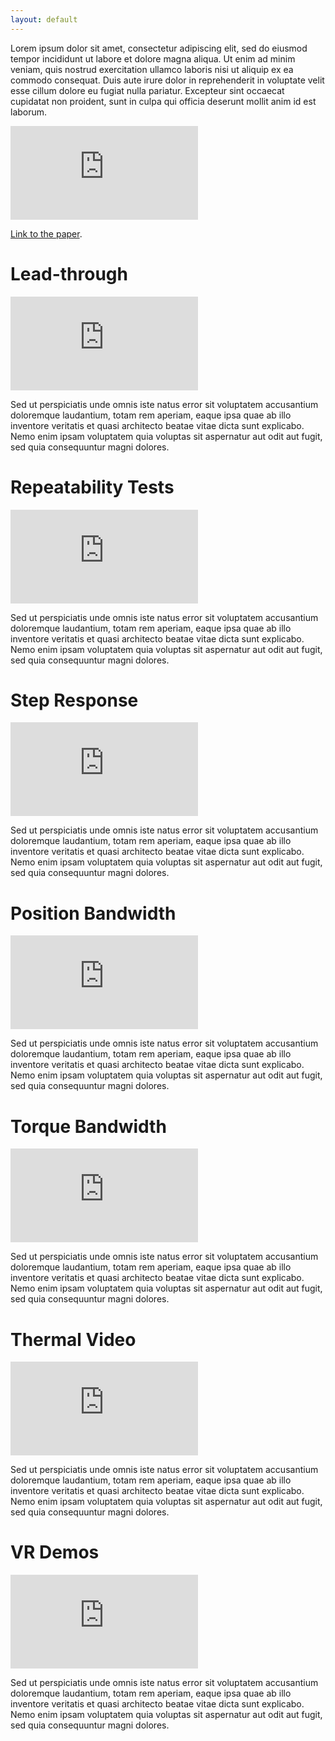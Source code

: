 ```yaml
---
layout: default
---
```


Lorem ipsum dolor sit amet, consectetur adipiscing elit, sed do eiusmod tempor incididunt ut labore et dolore magna aliqua. Ut enim ad minim veniam, quis nostrud exercitation ullamco laboris nisi ut aliquip ex ea commodo consequat. Duis aute irure dolor in reprehenderit in voluptate velit esse cillum dolore eu fugiat nulla pariatur. Excepteur sint occaecat cupidatat non proident, sunt in culpa qui officia deserunt mollit anim id est laborum.

<iframe src="https://www.youtube.com/embed/G4QQ8Mfjb_g" frameborder="0" allow="autoplay; encrypted-media" allowfullscreen></iframe>

[Link to the paper](https://github.com).

# Lead-through

<iframe src="https://www.youtube.com/embed/G4QQ8Mfjb_g" frameborder="0" allow="autoplay; encrypted-media" allowfullscreen></iframe>

Sed ut perspiciatis unde omnis iste natus error sit voluptatem accusantium doloremque laudantium, totam rem aperiam, eaque ipsa quae ab illo inventore veritatis et quasi architecto beatae vitae dicta sunt explicabo. Nemo enim ipsam voluptatem quia voluptas sit aspernatur aut odit aut fugit, sed quia consequuntur magni dolores.

# Repeatability Tests

<iframe src="https://www.youtube.com/embed/G4QQ8Mfjb_g" frameborder="0" allow="autoplay; encrypted-media" allowfullscreen></iframe>

Sed ut perspiciatis unde omnis iste natus error sit voluptatem accusantium doloremque laudantium, totam rem aperiam, eaque ipsa quae ab illo inventore veritatis et quasi architecto beatae vitae dicta sunt explicabo. Nemo enim ipsam voluptatem quia voluptas sit aspernatur aut odit aut fugit, sed quia consequuntur magni dolores.

# Step Response

<iframe src="https://www.youtube.com/embed/G4QQ8Mfjb_g" frameborder="0" allow="autoplay; encrypted-media" allowfullscreen></iframe>

Sed ut perspiciatis unde omnis iste natus error sit voluptatem accusantium doloremque laudantium, totam rem aperiam, eaque ipsa quae ab illo inventore veritatis et quasi architecto beatae vitae dicta sunt explicabo. Nemo enim ipsam voluptatem quia voluptas sit aspernatur aut odit aut fugit, sed quia consequuntur magni dolores.

# Position Bandwidth

<iframe src="https://www.youtube.com/embed/G4QQ8Mfjb_g" frameborder="0" allow="autoplay; encrypted-media" allowfullscreen></iframe>

Sed ut perspiciatis unde omnis iste natus error sit voluptatem accusantium doloremque laudantium, totam rem aperiam, eaque ipsa quae ab illo inventore veritatis et quasi architecto beatae vitae dicta sunt explicabo. Nemo enim ipsam voluptatem quia voluptas sit aspernatur aut odit aut fugit, sed quia consequuntur magni dolores.

# Torque Bandwidth

<iframe src="https://www.youtube.com/embed/G4QQ8Mfjb_g" frameborder="0" allow="autoplay; encrypted-media" allowfullscreen></iframe>

Sed ut perspiciatis unde omnis iste natus error sit voluptatem accusantium doloremque laudantium, totam rem aperiam, eaque ipsa quae ab illo inventore veritatis et quasi architecto beatae vitae dicta sunt explicabo. Nemo enim ipsam voluptatem quia voluptas sit aspernatur aut odit aut fugit, sed quia consequuntur magni dolores.

# Thermal Video

<iframe src="https://www.youtube.com/embed/G4QQ8Mfjb_g" frameborder="0" allow="autoplay; encrypted-media" allowfullscreen></iframe>

Sed ut perspiciatis unde omnis iste natus error sit voluptatem accusantium doloremque laudantium, totam rem aperiam, eaque ipsa quae ab illo inventore veritatis et quasi architecto beatae vitae dicta sunt explicabo. Nemo enim ipsam voluptatem quia voluptas sit aspernatur aut odit aut fugit, sed quia consequuntur magni dolores.

# VR Demos

<iframe src="https://www.youtube.com/embed/G4QQ8Mfjb_g" frameborder="0" allow="autoplay; encrypted-media" allowfullscreen></iframe>

Sed ut perspiciatis unde omnis iste natus error sit voluptatem accusantium doloremque laudantium, totam rem aperiam, eaque ipsa quae ab illo inventore veritatis et quasi architecto beatae vitae dicta sunt explicabo. Nemo enim ipsam voluptatem quia voluptas sit aspernatur aut odit aut fugit, sed quia consequuntur magni dolores.
